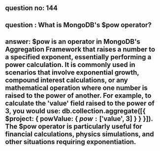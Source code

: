 
      
## question no: 144

## question : What is MongoDB's $pow operator?

## answer: $pow is an operator in MongoDB's Aggregation Framework that raises a number to a specified exponent, essentially performing a power calculation. It is commonly used in scenarios that involve exponential growth, compound interest calculations, or any mathematical operation where one number is raised to the power of another. For example, to calculate the 'value' field raised to the power of 3, you would use: db.collection.aggregate([{ $project: { powValue: { $pow: ['$value', 3] } } }]). The $pow operator is particularly useful for financial calculations, physics simulations, and other situations requiring exponentiation.
      